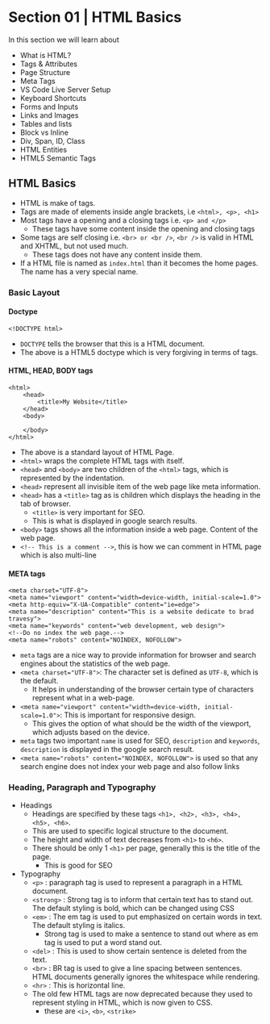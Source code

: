 # Section 01 | HTML Basics #

In this section we will learn about
* What is HTML?
* Tags & Attributes
* Page Structure
* Meta Tags
* VS Code Live Server Setup
* Keyboard Shortcuts
* Forms and Inputs
* Links and Images
* Tables and lists
* Block vs Inline
* Div, Span, ID, Class
* HTML Entities
* HTML5 Semantic Tags

## HTML Basics ##

* HTML is make of tags.
* Tags are made of elements inside angle brackets, i.e `<html>, <p>, <h1>`
* Most tags have a opening and a closing tags i.e. `<p> and </p>`
    - These tags have some content inside the opening and closing tags
* Some tags are self closing i.e. `<br> or <br />`, `<br />` is valid in HTML and XHTML, but not used much.
    - These tags does not have any content inside them.
* If a HTML file is named as `index.html` than it becomes the home pages. The name has a very special name.

### Basic Layout ###

#### Doctype ####

````
<!DOCTYPE html>
````
* `DOCTYPE` tells the browser that this is a HTML document.
* The above is a HTML5 doctype which is very forgiving in terms of tags.

#### HTML, HEAD, BODY tags ####

````
<html>
    <head>
        <title>My Website</title>
    </head>
    <body>
        
    </body>
</html>
````

* The above is a standard layout of HTML Page.
* `<html>` wraps the complete HTML tags with itself.
* `<head>` and `<body>` are two children of the `<html>` tags, which is represented by the indentation.
* `<head>` represent all invisible item of the web page like meta information.
* `<head>` has a `<title>` tag as is children which displays the heading in the tab of browser.
    - `<title>` is very important for SEO.
    - This is what is displayed in google search results.
* `<body>` tags shows all the information inside a web page. Content of the web page.
* `<!-- This is a comment -->`, this is how we can comment in HTML page which is also multi-line

#### META tags ####
````
<meta charset="UTF-8">
<meta name="viewport" content="width=device-width, initial-scale=1.0">
<meta http-equiv="X-UA-Compatible" content="ie=edge">
<meta name="description" content="This is a website dedicate to brad travesy">
<meta name="keywords" content="web development, web design">
<!--Do no index the web page.-->
<meta name="robots" content="NOINDEX, NOFOLLOW">

````

* `meta` tags are a nice way to provide information for browser and search engines about the statistics of the web page.
* `<meta charset="UTF-8">`: The character set is defined as `UTF-8`, which is the default.
    - It helps in understanding of the browser certain type of characters represent what in a web-page.
* `<meta name="viewport" content="width=device-width, initial-scale=1.0">`: This is important for responsive design. 
    - This gives the option of what should be the width of the viewport, which adjusts based on the device.
* `meta` tags two important `name` is used for SEO, `description` and `keywords`, `description` is displayed in the google search result.
* `<meta name="robots" content="NOINDEX, NOFOLLOW">` is used so that any search engine does not index your web page and also follow links

### Heading, Paragraph and Typography ###

* Headings
    - Headings are specified by these tags `<h1>, <h2>, <h3>, <h4>, <h5>, <h6>`.
    - This are used to specific logical structure to the document.
    - The height and width of text decreases from `<h1>` to `<h6>`.
    - There should be only 1 `<h1>` per page, generally this is the title of the page.
        + This is good for SEO
* Typography
    - `<p>` : paragraph tag is used to represent a paragraph in a HTML document.
    - `<strong>` : Strong tag is to inform that certain text has to stand out. The default styling is bold, which can be changed using CSS
    - `<em>` : The em tag is used to put emphasized on certain words in text. The default styling is italics.
        - Strong tag is used to make a sentence to stand out where as em tag is used to put a word stand out.
    - `<del>` : This is used to show certain sentence is deleted from the text.
    - `<br>` :  BR tag is used to give a line spacing between sentences. HTML documents generally ignores the whitespace while rendering.
    - `<hr>` : This is horizontal line.
    - The old few HTML tags are now deprecated because they used to represent styling in HTML, which is now given to CSS.
        - these are `<i>`, `<b>`, `<strike>`  























